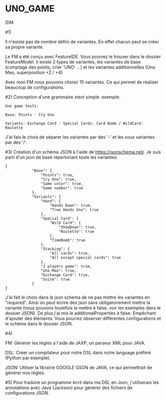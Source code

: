 # UNO_GAME
IDM


#1)

Il n'existe pas de nombre défini de variantes. En effet chacun peut se créer sa propre variante.

Le FM a été conçu avec FeatureIDE. Vous pourrez le trouver dans le dossier FeatureModel. Il existe 2 types de variantes, les variantes de base (comptage des points, crier 'UNO' ...) et les variantes additionnelles (Uno Mao, superposition +2 / +4)

Avec mon FM nous pouvons choisir 15 variantes. Ce qui permet de réaliser beaucoup de configurations.

#2) Conception d'une grammaire xtext simple. exemple:
```
Uno game test1:

Base: Points - Cry Uno

Variants: Exchange Card - Special Cards: Card Bomb / WildCard: Roulette
```
J'ai fais le choix de séparer les variantes par des '-' et les sous variantes par des '/'. 



#3) Création d'un schéma JSON à l'aide de https://jsonschema.net/. 
Je suis parti d'un json de base répertoriant toute les variantes:
```
{
            "Base": {
                "Points": true,
                "Cry Uno": true,
                "Same color": true,
                "Same number": true
            },
            "Variants": {
                "Hand": {
                    "Hands Down": true,
                    "Tree Hands Uno": true
                },
                "Special Card": {
                    "Wild Card": {
                        "ShowDown": true,
                        "Roulette": true
                    },
                    "TimeBomb": true
                },
                "Stacking": {
                    "All cards": true,
                    "All except special cards": true
                },
                "2 players game": true,
                "Uno Mao": true,
                "Exchange Card": true,
                "Suite": true
            }
}
```

J'ai fait le choix dans le json schema de ne pas mettre les variantes en "required". Ainsi on peut écrire des json sans obligatoirement mettre la variante (nous pouvons toutefois la mettre à false, voir les exemples dans le dossier JSON). De plus j'ai mis le additionalProperties à false. Empêchant d'ajouter des éléments. Vous pourrez observer différentes configurations et le schéma dans le dossier JSON.


#4) 

FM: Générer les règles à l'aide de JAXP, un parseur XML pour JAVA. 

DSL: Créer un compilateur pour notre DSL dans notre language préféré (Python par exemple).

JSON: Utiliser la librairie GOOGLE GSON de JAVA, ce qui permettrait de générer nos règles. 

#5) Pour traduire un programme écrit dans ma DSL en Json, j'utiliserais les annotations avec Java (Jackson) pour générer des fichiers de configurations JSON.



